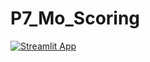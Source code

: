 # P7_Mo_Scoring
[![Streamlit App](https://static.streamlit.io/badges/streamlit_badge_black_white.svg)](https://mobenk-p7-mo-s-applicationp7-api-dashboard-streamlit-git-m9zv9q.streamlitapp.com)
